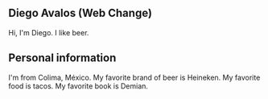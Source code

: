 ## Diego Avalos (Web Change)
Hi, I'm Diego.
I like beer.

## Personal information
I'm from Colima, México.
My favorite brand of beer is Heineken.
My favorite food is tacos.
My favorite book is Demian.
